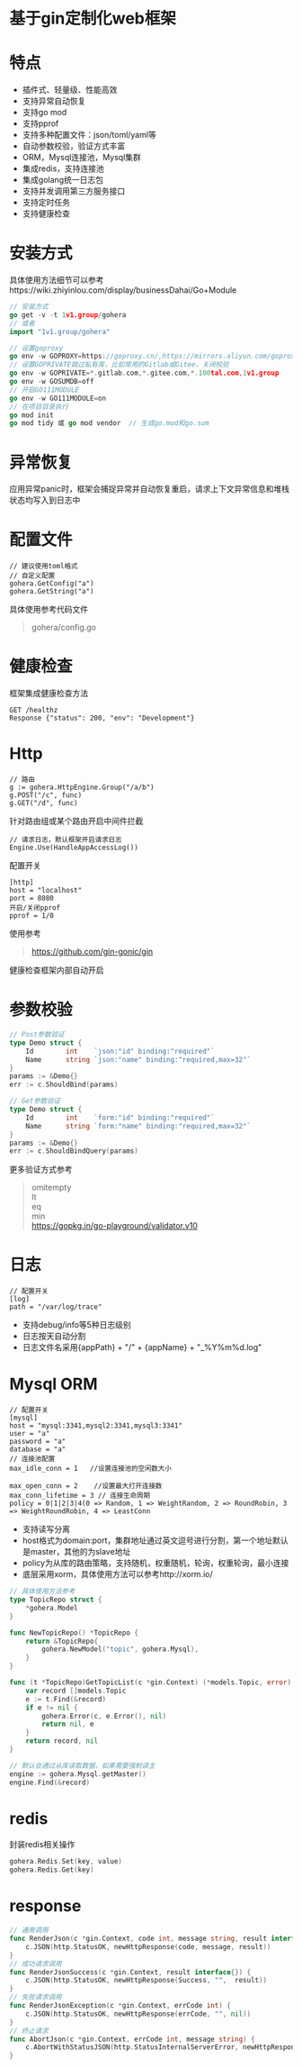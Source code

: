 # 基于gin定制化web框架

# 特点
* 插件式、轻量级、性能高效
* 支持异常自动恢复
* 支持go mod
* 支持pprof
* 支持多种配置文件：json/toml/yaml等
* 自动参数校验，验证方式丰富
* ORM，Mysql连接池，Mysql集群
* 集成redis，支持连接池
* 集成golang统一日志包
* 支持并发调用第三方服务接口
* 支持定时任务
* 支持健康检查

# 安装方式
具体使用方法细节可以参考https://wiki.zhiyinlou.com/display/businessDahai/Go+Module
```go
// 安装方式
go get -v -t 1v1.group/gohera
// 或者 
import "1v1.group/gohera"

// 设置goproxy
go env -w GOPROXY=https://goproxy.cn/,https://mirrors.aliyun.com/goproxy/,direct
// 设置GOPRIVATE跳过私有库，比如常用的Gitlab或Gitee，关闭校验
go env -w GOPRIVATE=*.gitlab.com,*.gitee.com,*.100tal.com,1v1.group
go env -w GOSUMDB=off
// 开启GO111MODULE
go env -w GO111MODULE=on
// 在项目目录执行
go mod init
go mod tidy 或 go mod vendor  // 生成go.mod和go.sum
```
# 异常恢复
应用异常panic时，框架会捕捉异常并自动恢复重启，请求上下文异常信息和堆栈状态均写入到日志中

# 配置文件
```cassandraql
// 建议使用toml格式  
// 自定义配置 
gohera.GetConfig("a")  
gohera.GetString("a")
```
具体使用参考代码文件  
> gohera/config.go

# 健康检查
框架集成健康检查方法
```cassandraql
GET /healthz
Response {"status": 200, "env": "Development"}
```
# Http
```cassandraql
// 路由   
g := gohera.HttpEngine.Group("/a/b")  
g.POST("/c", func)  
g.GET("/d", func)  
```
针对路由组或某个路由开启中间件拦截
```cassandraql
// 请求日志，默认框架开启请求日志
Engine.Use(HandleAppAccessLog())
```  
 
配置开关
```cassandraql
[http]  
host = "localhost"  
port = 8080  
开启/关闭pprof  
pprof = 1/0  
```

使用参考  
> https://github.com/gin-gonic/gin

健康检查框架内部自动开启  

# 参数校验
```go
// Post参数验证  
type Demo struct {  
    Id        int    `json:"id" binding:"required"`  
    Name      string `json:"name" binding:"required,max=32"`  
}  
params := &Demo{}  
err := c.ShouldBind(params)   

// Get参数验证
type Demo struct {  
    Id        int    `form:"id" binding:"required"`  
    Name      string `form:"name" binding:"required,max=32"`  
}  
params := &Demo{}  
err := c.ShouldBindQuery(params)  
```

更多验证方式参考  
> omitempty  
> lt  
> eq  
> min  
> https://gopkg.in/go-playground/validator.v10

# 日志
```cassandraql
// 配置开关
[log]  
path = "/var/log/trace" 
``` 

* 支持debug/info等5种日志级别  
* 日志按天自动分割  
* 日志文件名采用{appPath} + "/" + {appName} + "_%Y%m%d.log"   

# Mysql ORM
```cassandraql
// 配置开关
[mysql]  
host = "mysql:3341,mysql2:3341,mysql3:3341"  
user = "a"   
password = "a"  
database = "a"  
// 连接池配置  
max_idle_conn = 1   //设置连接池的空闲数大小

max_open_conn = 2    //设置最大打开连接数
max_conn_lifetime = 3 // 连接生命周期
policy = 0|1|2|3|4(0 => Random, 1 => WeightRandom, 2 => RoundRobin, 3 => WeightRoundRobin, 4 => LeastConn
```
* 支持读写分离
* host格式为domain:port，集群地址通过英文逗号进行分割，第一个地址默认是master，其他的为slave地址
* policy为从库的路由策略，支持随机，权重随机，轮询，权重轮询，最小连接
* 底层采用xorm，具体使用方法可以参考http://xorm.io/

```go
// 具体使用方法参考
type TopicRepo struct {
	*gohera.Model
}

func NewTopicRepo() *TopicRepo {
	return &TopicRepo{
		gohera.NewModel("topic", gohera.Mysql),
	}
}

func (t *TopicRepo)GetTopicList(c *gin.Context) (*models.Topic, error) {
	var record []models.Topic
	e := t.Find(&record)
	if e != nil {
		gohera.Error(c, e.Error(), nil)
        return nil, e
	}
    return record, nil 
}

// 默认会通过从库读取数据，如果需要强制读主
engine := gohera.Mysql.getMaster()
engine.Find(&record)
```
# redis
封装redis相关操作
```go
gohera.Redis.Set(key, value)
gohera.Redis.Get(key)
```

# response
```go
// 通用调用
func RenderJson(c *gin.Context, code int, message string, result interface{}) {
	c.JSON(http.StatusOK, newHttpResponse(code, message, result))
}
// 成功请求调用
func RenderJsonSuccess(c *gin.Context, result interface{}) {
	c.JSON(http.StatusOK, newHttpResponse(Success, "",  result))
}
// 失败请求调用
func RenderJsonException(c *gin.Context, errCode int) {
	c.JSON(http.StatusOK, newHttpResponse(errCode, "", nil))
}
// 终止请求
func AbortJson(c *gin.Context, errCode int, message string) {
	c.AbortWithStatusJSON(http.StatusInternalServerError, newHttpResponse(errCode, message, nil))
}
```